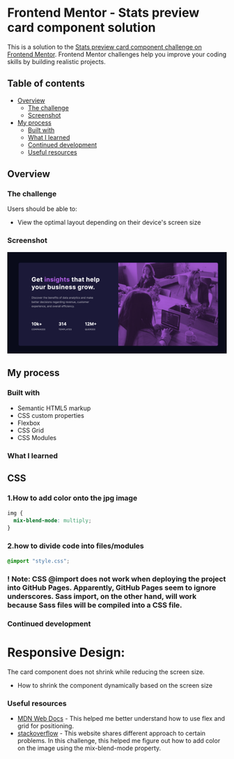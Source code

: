 # Frontend Mentor - Stats preview card component solution

This is a solution to the [Stats preview card component challenge on Frontend Mentor](https://www.frontendmentor.io/challenges/stats-preview-card-component-8JqbgoU62). Frontend Mentor challenges help you improve your coding skills by building realistic projects. 

## Table of contents

- [Overview](#overview)
  - [The challenge](#the-challenge)
  - [Screenshot](#screenshot)
- [My process](#my-process)
  - [Built with](#built-with)
  - [What I learned](#what-i-learned)
  - [Continued development](#continued-development)
  - [Useful resources](#useful-resources)


## Overview

### The challenge

Users should be able to:

- View the optimal layout depending on their device's screen size

### Screenshot

![Stats_preview_card_component](./Stats_preview_card_component.png)


## My process

### Built with

- Semantic HTML5 markup
- CSS custom properties
- Flexbox
- CSS Grid
- CSS Modules


### What I learned

## CSS
### 1.How to add color onto the jpg image
```css
img {
  mix-blend-mode: multiply;
}
```
### 2.how to divide code into files/modules
```css
@import "style.css";
```
### ! Note: CSS @import does not work when deploying the project into GitHub Pages. Apparently, GitHub Pages seem to ignore underscores. Sass import, on the other hand, will work because Sass files will be compiled into a CSS file.



### Continued development

# Responsive Design:
The card component does not shrink while reducing the screen size.
  - How to shrink the component dynamically based on the screen size

### Useful resources

- [MDN Web Docs](https://developer.mozilla.org/en-US/) - This helped me better understand how to use flex and grid for positioning.
- [stackoverflow](https://stackoverflow.com/) - This website shares different approach to certain problems. In this challenge, this helped me figure out how to add color on the image using the mix-blend-mode property.
